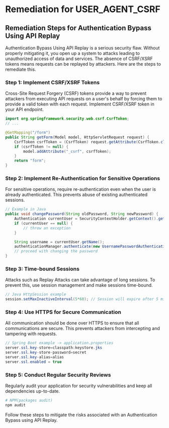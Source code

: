 # Remediation for USER_AGENT_CSRF

## Remediation Steps for Authentication Bypass Using API Replay

Authentication Bypass Using API Replay is a serious security flaw. Without properly mitigating it, you open up a system to attacks leading to unauthorized access of data and services. The absence of CSRF/XSRF tokens means requests can be replayed by attackers. Here are the steps to remediate this.

### Step 1: Implement CSRF/XSRF Tokens

Cross-Site Request Forgery (CSRF) tokens provide a way to prevent attackers from executing API requests on a user's behalf by forcing them to provide a valid token with each request. Implement CSRF/XSRF token in your API endpoint.

```java
import org.springframework.security.web.csrf.CsrfToken;
// ...

@GetMapping("/form")
public String getForm(Model model, HttpServletRequest request) {
    CsrfToken csrfToken = (CsrfToken) request.getAttribute(CsrfToken.class.getName());
    if (csrfToken != null) {
        model.addAttribute("_csrf", csrfToken);
    }
    return "form";
}
```

### Step 2: Implement Re-Authentication for Sensitive Operations

For sensitive operations, require re-authentication even when the user is already authenticated. This prevents abuse of existing authenticated sessions.

```java
// Example in Java
public void changePassword(String oldPassword, String newPassword) {
    Authentication currentUser = SecurityContextHolder.getContext().getAuthentication();
    if (currentUser == null) { 
        // throw an exception
    }

    String username = currentUser.getName();
    authenticationManager.authenticate(new UsernamePasswordAuthenticationToken(username, oldPassword));
    // proceed with changing the password
}
```

### Step 3: Time-bound Sessions 

Attacks such as Replay Attacks can take advantage of long sessions. To prevent this, use session management and make sessions time-bound.

```java
// Java HttpSession example
session.setMaxInactiveInterval(5*60); // Session will expire after 5 minutes of inactivity
```

### Step 4: Use HTTPS for Secure Communication

All communication should be done over HTTPS to ensure that all communications are secure. This prevents attackers from intercepting and tampering with requests.

```java
// Spring Boot example -> application.properties
server.ssl.key-store=classpath:keystore.jks
server.ssl.key-store-password=secret
server.ssl.key-alias=alias
server.ssl.enabled = true
```

### Step 5: Conduct Regular Security Reviews

Regularly audit your application for security vulnerabilities and keep all dependencies up-to-date.

```bash
# NPM(packages audit)
npm audit
```

Follow these steps to mitigate the risks associated with an Authentication Bypass using API Replay.